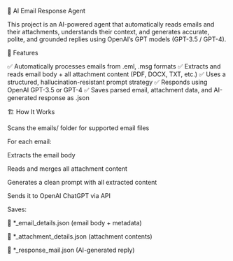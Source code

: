 🤖 AI Email Response Agent

This project is an AI-powered agent that automatically reads emails and their attachments, understands their context, and generates accurate, polite, and grounded replies using OpenAI’s GPT models (GPT-3.5 / GPT-4).

📌 Features

✅ Automatically processes emails from .eml, .msg formats
✅ Extracts and reads email body + all attachment content (PDF, DOCX, TXT, etc.)
✅ Uses a structured, hallucination-resistant prompt strategy
✅ Responds using OpenAI GPT-3.5 or GPT-4
✅ Saves parsed email, attachment data, and AI-generated response as .json

🏗 How It Works

Scans the emails/ folder for supported email files

For each email:

Extracts the email body

Reads and merges all attachment content

Generates a clean prompt with all extracted content

Sends it to OpenAI ChatGPT via API

Saves:

📧 *_email_details.json (email body + metadata)

📎 *_attachment_details.json (attachment contents)

🤖 *_response_mail.json (AI-generated reply)
